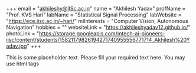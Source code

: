 +++
email = "akhileshy@IISc.ac.in"
name = "Akhilesh Yadav"
profName = "Prof. KVS Hari"
labName = "Statistical Signal Processing"
labWebsite = "https://ece.iisc.ac.in/~hari/"
mlInterests = "Computer Vision, Autonomous Navigation"
hobbies = ""
websiteLink = "https://akhileshyadav12.github.io/"
photoLink = "https://storage.googleapis.com/mtech-ai-pioneers-iisc/content/students/15821179826194271740955556771714_Akhilesh%20Yadav.jpg"
+++

This is some placeholder text. Please fill your required text here. You may use html tags